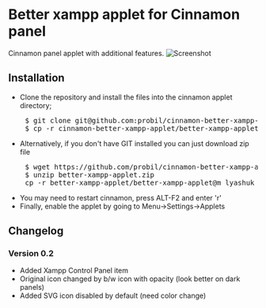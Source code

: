 # Better xampp applet for Cinnamon panel
Cinnamon panel applet with additional features.
![Screenshot](https://cloud.githubusercontent.com/assets/6773202/5845440/a6e31000-a1c4-11e4-9610-6649e4fe0b50.jpg)
## Installation

* Clone the repository and install the files into the cinnamon applet directory;
<pre>
    $ git clone git@github.com:probil/cinnamon-better-xampp-applet.git
    $ cp -r cinnamon-better-xampp-applet/better-xampp-applet@m_lyashuk ~/.local/share/cinnamon/applets
</pre>
* Alternatively, if you don't have GIT installed you can just download zip file
<pre>
    $ wget https://github.com/probil/cinnamon-better-xampp-applet/archive/master.zip -O better-xampp-applet.zip
    $ unzip better-xampp-applet.zip
    cp -r better-xampp-applet/better-xampp-applet@m_lyashuk ~/.local/share/cinnamon/applets
</pre>
* You may need to restart cinnamon, press ALT-F2 and enter 'r'
* Finally, enable the applet by going to Menu->Settings->Applets

## Changelog

### Version 0.2
* Added Xampp Control Panel item
* Original icon changed by b/w icon with opacity (look better on dark panels)
* Added SVG icon disabled by default (need color change)